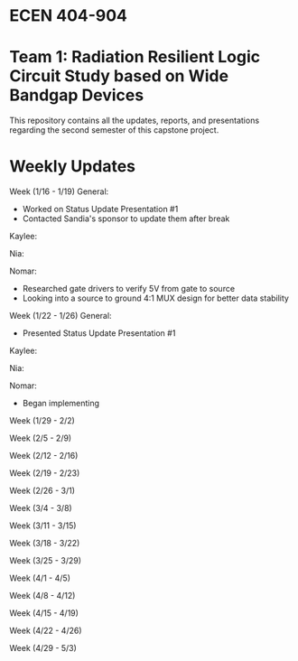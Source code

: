 # ECEN 404-904
# Team 1: Radiation Resilient Logic Circuit Study based on Wide Bandgap Devices

This repository contains all the updates, reports, and presentations regarding the second semester of this capstone project.

# Weekly Updates
Week (1/16 - 1/19)
General:
- Worked on Status Update Presentation #1
- Contacted Sandia's sponsor to update them after break

Kaylee:

Nia:

Nomar:
- Researched gate drivers to verify 5V from gate to source
- Looking into a source to ground 4:1 MUX design for better data stability

Week (1/22 - 1/26)
General:
- Presented Status Update Presentation #1

Kaylee:

Nia:

Nomar:
- Began implementing 


Week (1/29 - 2/2)

Week (2/5 - 2/9)

Week (2/12 - 2/16)

Week (2/19 - 2/23)

Week (2/26 - 3/1)

Week (3/4 - 3/8)

Week (3/11 - 3/15)

Week (3/18 - 3/22)

Week (3/25 - 3/29)

Week (4/1 - 4/5)

Week (4/8 - 4/12)

Week (4/15 - 4/19)

Week (4/22 - 4/26)

Week (4/29 - 5/3)
